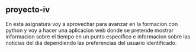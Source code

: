 ## proyecto-iv

En esta asignatura voy a aprovechar para avanzar en la formacion con python y voy a hacer una aplicacion web donde se pretende mostrar informacion sobre el tiempo en un punto especifico e informacion sobre las noticias del dia dependiendo las preferencias del usuario identificado.
